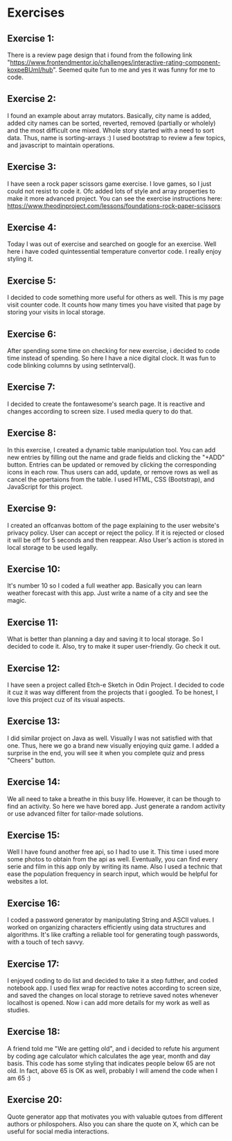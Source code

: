 # Exercises
## Exercise 1:
There is a review page design that i found from the following link "https://www.frontendmentor.io/challenges/interactive-rating-component-koxpeBUmI/hub".
Seemed quite fun to me and yes it was funny for me to code.
## Exercise 2:
I found an example about array mutators. 
Basically, city name is added, added city names can be sorted, reverted, removed (partially or wholely) and the most difficult one mixed. 
Whole story started with a need to sort data. Thus, name is sorting-arrays :)
I used bootstrap to review a few topics, and javascript to maintain operations.
## Exercise 3:
I have seen a rock paper scissors game exercise. I love games, so I just could not resist to code it. Ofc added lots of style and array properties to make it more advanced project. You can see the exercise instructions here: https://www.theodinproject.com/lessons/foundations-rock-paper-scissors
## Exercise 4:
Today I was out of exercise and searched on google for an exercise. Well here i have coded quintessential temperature convertor code. I really enjoy styling it.
## Exercise 5:
I decided to code something more useful for others as well. This is my page visit counter code. It counts how many times you have visited that page by storing your visits in local storage.
## Exercise 6:
After spending some time on checking for new exercise, i decided to code time instead of spending. So here I have a nice digital clock. It was fun to code blinking columns by using setInterval().
## Exercise 7:
I decided to create the fontawesome's search page. It is reactive and changes according to screen size. I used media query to do that.
## Exercise 8:
In this exercise, I created a dynamic table manipulation tool. You can add new entries by filling out the name and grade fields and clicking the "+ADD" button. Entries can be updated or removed by clicking the corresponding icons in each row. Thus users can add, update, or remove rows as well as cancel the opertaions from the table. I used HTML, CSS (Bootstrap), and JavaScript for this project. 
## Exercise 9: 
I created an offcanvas bottom of the page explaining to the user website's privacy policy. User can accept or reject the policy. If it is rejected or closed it will be off for 5 seconds and then reappear. Also User's action is stored in local storage to be used legally. 
## Exercise 10:
It's number 10 so I coded a full weather app. Basically you can learn weather forecast with this app. Just write a name of a city and see the magic. 
## Exercise 11:
What is better than planning a day and saving it to local storage. So I decided to code it. Also, try to make it super user-friendly. Go check it out.
## Exercise 12:
I have seen a project called Etch-e Sketch in Odin Project. I decided to code it cuz it was way different from the projects that i googled. To be honest, I love this project cuz of its visual aspects.
## Exercise 13:
I did similar project on Java as well. Visually I was not satisfied with that one. Thus, here we go a brand new visually enjoying quiz game. I added a surprise in the end, you will see it when you complete quiz and press "Cheers" button.
## Exercise 14:
We all need to take a breathe in this busy life. However, it can be though to find an activity. So here we have bored app. Just generate a random activity or use advanced filter for tailor-made solutions. 
## Exercise 15:
Well I have found another free api, so I had to use it. This time i used more some photos to obtain from the api as well. Eventually, you can find every serie and film in this app only by writing its name. Also I used a technic that ease the population frequency in search input, which would be helpful for websites a lot.
## Exercise 16:
I coded a password generator by manipulating String and ASCII values. I worked on organizing characters efficiently using data structures and algorithms. It's like crafting a reliable tool for generating tough passwords, with a touch of tech savvy.
## Exercise 17:
I enjoyed coding to do list and decided to take it a step futther, and coded notebook app. I used flex wrap for reactive notes according to screen size, and saved the changes on local storage to retrieve saved notes whenever localhost is opened. Now i can add more details for my work as well as studies.
## Exercise 18:
A friend told me "We are getting old", and i decided to refute his argument by coding age calculator which calculates the age year, month and day basis. This code has some styling that indicates people below 65 are not old. In fact, above 65 is OK as well, probably I will amend the code when I am 65 :)
## Exercise 20:
Quote generator app that motivates you with valuable qutoes from different authors or philospohers. Also you can share the quote on X, which can be useful for social media interactions.
